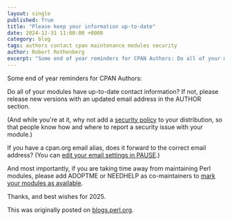 ```yaml
---
layout: single
published: True
title: "Please keep your information up-to-date"
date: 2024-12-31 11:00:00 +0000
category: blog
tags: authors contact cpan maintenance modules security
author: Robert Rothenberg
excerpt: "Some end of year reminders for CPAN Authors: Do all of your modules have up-to-date contact information?"
---
```


Some end of year reminders for CPAN Authors:

Do all of your modules have up-to-date contact information? If not, please release new versions with an updated email address in the AUTHOR section.

(And while you're at it, why not add a [security policy](https://security.metacpan.org/docs/guides/security-policy-for-authors.html) to your distribution, so that people know how and where to report a security issue with your module.)

If you have a cpan.org email alias, does it forward to the correct email address?
(You can [edit your email settings in PAUSE](https://pause.perl.org/pause/authenquery?ACTION=edit_cred).)

And most importantly, if you are taking time away from maintaining Perl modules, please add ADOPTME or NEEDHELP as co-maintainers to [mark your modules as available](https://neilb.org/2013/08/07/adoptme.html).

Thanks, and best wishes for 2025.

This was originally posted on
[blogs.perl.org](https://blogs.perl.org/users/robert_rothenberg/2024/12/please-keep-your-information-up-to-date.html).
